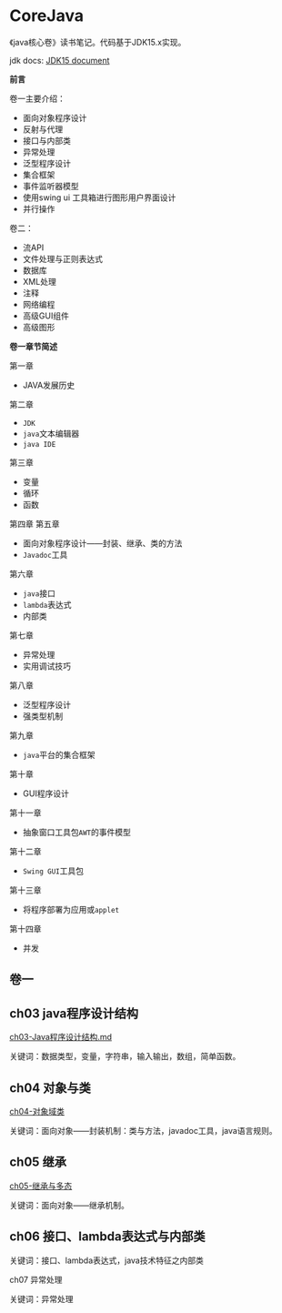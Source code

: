 # CoreJava

《java核心卷》读书笔记。代码基于JDK15.x实现。

jdk docs: [JDK15 document](https://docs.oracle.com/en/java/javase/15/index.html)

**前言**

卷一主要介绍：

+ 面向对象程序设计
+ 反射与代理
+ 接口与内部类
+ 异常处理
+ 泛型程序设计
+ 集合框架
+ 事件监听器模型
+ 使用swing ui 工具箱进行图形用户界面设计
+ 并行操作

卷二：

+ 流API
+ 文件处理与正则表达式
+ 数据库
+ XML处理
+ 注释
+ 网络编程
+ 高级GUI组件
+ 高级图形

**卷一章节简述**

第一章

+ JAVA发展历史

第二章

+ `JDK`
+ `java`文本编辑器
+ `java IDE`

第三章

+ 变量
+ 循环
+ 函数

第四章 第五章

+ 面向对象程序设计——封装、继承、类的方法
+ `Javadoc`工具

第六章

+ `java`接口
+ `lambda`表达式
+ 内部类

第七章

+ 异常处理
+ 实用调试技巧

第八章

+ 泛型程序设计
+ 强类型机制

第九章

+ `java`平台的集合框架

第十章

+ GUI程序设计

第十一章

+ 抽象窗口工具包`AWT`的事件模型

第十二章

+ `Swing GUI`工具包

第十三章

+ 将程序部署为应用或`applet`

第十四章

+ 并发



## 卷一

## ch03 java程序设计结构

[ch03-Java程序设计结构.md](./ch03/README.md)

关键词：数据类型，变量，字符串，输入输出，数组，简单函数。

## ch04 对象与类

[ch04-对象域类](./ch04/README.md)

关键词：面向对象——封装机制：类与方法，javadoc工具，java语言规则。

## ch05 继承

[ch05-继承与多态](./ch05/README.md)

关键词：面向对象——继承机制。

## ch06 接口、lambda表达式与内部类



关键词：接口、lambda表达式，java技术特征之内部类

ch07 异常处理

关键词：异常处理

